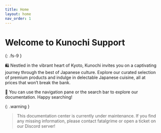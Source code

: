 ```yaml
---
title: Home
layout: home
nav_order: 1
---
```


# Welcome to Kunochi Support
{: .fs-9 }

🛍️ Nestled in the vibrant heart of Kyoto, Kunochi invites you on a captivating journey through the best of Japanese culture. Explore our curated selection of premium products and indulge in delectable Japanese cuisine, all at prices that won’t break the bank.

🔎 You can use the navigation pane or the search bar to explore our documentation. Happy searching!

{: .warning }
> This documentation center is currently under maintenance. If you find any missing information, please contact fatalgrime or open a ticket on our Discord server!


